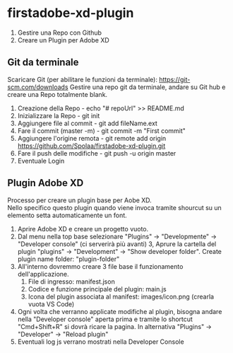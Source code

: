 # firstadobe-xd-plugin

1. Gestire una Repo con Github
2. Creare un Plugin per Adobe XD

## Git da terminale
Scaricare Git (per abilitare le funzioni da terminale): https://git-scm.com/downloads
Gestire una repo git da terminale, andare su Git hub e creare una Repo totalmente blank.

1. Creazione della Repo - echo "# repoUrl" >> README.md
2. Inizializzare la Repo - git init
3. Aggiungere file al commit - git add fileName.ext
4. Fare il commit (master -m) - git commit -m "First commit" 
5. Aggiungere l'origine remota - git remote add origin https://github.com/Spolaa/firstadobe-xd-plugin.git
6. Fare il push delle modifiche - git push -u origin master
7. Eventuale Login 

## Plugin Adobe XD
Processo per creare un plugin base per Aobe XD.  
Nello specifico questo plugin quando viene invoca tramite shourcut su un elemento setta automaticamente un font.

1. Aprire Adobe XD e creare un progetto vuoto.
2. Dal menu nella top base selezionare "Plugins" -> "Developmente" -> "Developer console" (ci serverirà più avanti)
3, Aprure la cartella del plugin "plugins" -> "Development" -> "Show developer folder". Create plugin name folder: "plugin-folder"
4. All'interno dovremmo creare 3 file base il funzionamento dell'applicazione.
    1. File di ingresso: manifest.json
    2. Codice e funzione principale del plugin: main.js
    3. Icona del plugin associata al manifest: images/icon.png (crearla vuota VS Code)
5. Ogni volta che verranno applicate modifiche al plugin, bisogna andare nella "Developer console" aperta prima e tramite lo shortcut "Cmd+Shift+R" si dovrà ricare la pagina. In alternativa "Plugins" -> "Developer" -> "Reload plugin"
6. Eventuali log js verrano mostrati nella Developer Console